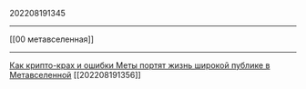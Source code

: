 202208191345
***
[[00 метавселенная]]
***
[Как крипто-крах и ошибки Меты портят жизнь широкой публике в Метавселенной](https://ryanschultz.com/2022/08/17/editorial-how-the-crypto-crash-and-metas-missteps-are-souring-the-general-public-on-the-metaverse/)
[[202208191356]]

